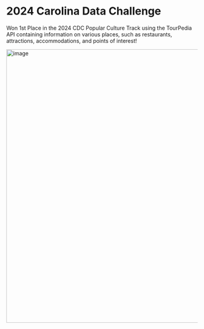 #  2024 Carolina Data Challenge

Won 1st Place in the 2024 CDC Popular Culture Track using the TourPedia API containing information on various places, such as restaurants, attractions, accommodations, and points of interest!

<img width="722" alt="image" src="https://github.com/user-attachments/assets/712df25e-3cfd-4cc0-9ff1-93f47bd2bb5c">
